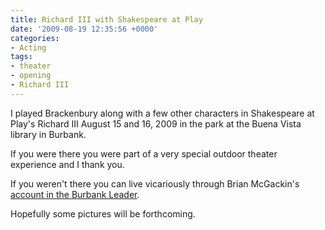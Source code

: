 ```yaml
---
title: Richard III with Shakespeare at Play
date: '2009-08-19 12:35:56 +0000'
categories:
- Acting
tags:
- theater
- opening
- Richard III
---
```


I played Brackenbury along with a few other characters in Shakespeare at Play's
Richard III August 15 and 16, 2009 in the park at the Buena Vista library in
Burbank.

If you were there you were part of a very special outdoor theater experience and
I thank you.

If you weren't there you can live vicariously through Brian McGackin's [account
in the Burbank
Leader](http://www.burbankleader.com/articles/2009/08/19/entertainment/gnp-shakespeare081909.1.txt).

Hopefully some pictures will be forthcoming.
